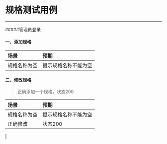 # 规格测试用例

---
#####管理员登录
#### 一、添加规格

| 场景| 预期| 
| :--- | :--- | 
| 规格名称为空| 提示规格名称不能为空 | 

#### 二、修改规格

> 正确添加一个规格，状态200

| 场景| 预期| 
| :--- | :--- | 
| 规格名称为空| 提示规格名称不能为空 | 
| 正确修改| 状态200

 | 







